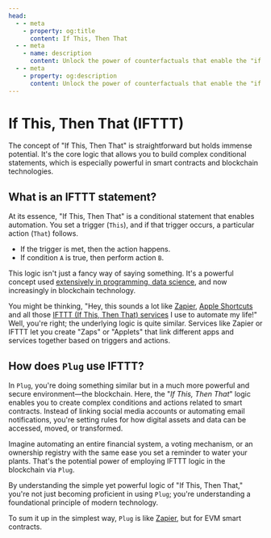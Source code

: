 ```yaml
---
head:
  - - meta
    - property: og:title
      content: If This, Then That
  - - meta
    - name: description
      content: Unlock the power of counterfactuals that enable the "if this, then that" logic of permissions.
  - - meta
    - property: og:description
      content: Unlock the power of counterfactuals that enable the "if this, then that" logic of permissions.
---
```


# If This, Then That (IFTTT)

The concept of "If This, Then That" is straightforward but holds immense potential. It's the core logic that allows you to build complex conditional statements, which is especially powerful in smart contracts and blockchain technologies.

## What is an IFTTT statement?

At its essence, "If This, Then That" is a conditional statement that enables automation. You set a trigger (`This`), and if that trigger occurs, a particular action (`That`) follows.

- If the trigger is met, then the action happens.
- If condition `A` is true, then perform action `B`.

This logic isn't just a fancy way of saying something. It's a powerful concept used [extensively in programming, data science](https://en.wikipedia.org/wiki/Object-capability_model), and now increasingly in blockchain technology.

You might be thinking, "Hey, this sounds a lot like [Zapier](https://zapier.com/), [Apple Shortcuts](https://apps.apple.com/us/app/shortcuts/id915249334) and all those [IFTTT (If This, Then That) services](https://ifttt.com/) I use to automate my life!" Well, you're right; the underlying logic is quite similar. Services like Zapier or IFTTT let you create "Zaps" or "Applets" that link different apps and services together based on triggers and actions.

## How does `Plug` use IFTTT?

In `Plug`, you're doing something similar but in a much more powerful and secure environment—the blockchain. Here, the "_If This, Then That_" logic enables you to create complex conditions and actions related to smart contracts. Instead of linking social media accounts or automating email notifications, you're setting rules for how digital assets and data can be accessed, moved, or transformed.

Imagine automating an entire financial system, a voting mechanism, or an ownership registry with the same ease you set a reminder to water your plants. That's the potential power of employing IFTTT logic in the blockchain via `Plug`.

By understanding the simple yet powerful logic of "If This, Then That," you're not just becoming proficient in using `Plug`; you're understanding a foundational principle of modern technology.

To sum it up in the simplest way, `Plug` is like [Zapier](https://zapier.com), but for EVM smart contracts.
